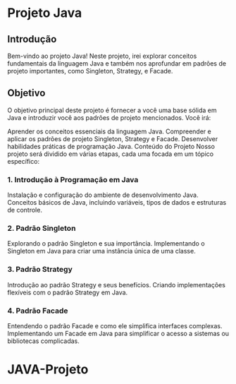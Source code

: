 # Projeto Java

## Introdução

Bem-vindo ao projeto Java! Neste projeto, irei explorar conceitos fundamentais da linguagem Java e também nos aprofundar em padrões de projeto importantes, como Singleton, Strategy, e Facade.

## Objetivo

O objetivo principal deste projeto é fornecer a você uma base sólida em Java e introduzir você aos padrões de projeto mencionados. Você irá:

Aprender os conceitos essenciais da linguagem Java.
Compreender e aplicar os padrões de projeto Singleton, Strategy e Facade.
Desenvolver habilidades práticas de programação Java.
Conteúdo do Projeto
Nosso projeto será dividido em várias etapas, cada uma focada em um tópico específico:

### 1. Introdução à Programação em Java

Instalação e configuração do ambiente de desenvolvimento Java.
Conceitos básicos de Java, incluindo variáveis, tipos de dados e estruturas de controle.

### 2. Padrão Singleton

Explorando o padrão Singleton e sua importância.
Implementando o Singleton em Java para criar uma instância única de uma classe.

### 3. Padrão Strategy

Introdução ao padrão Strategy e seus benefícios.
Criando implementações flexíveis com o padrão Strategy em Java.

### 4. Padrão Facade

Entendendo o padrão Facade e como ele simplifica interfaces complexas.
Implementando um Facade em Java para simplificar o acesso a sistemas ou bibliotecas complicadas.
# JAVA-Projeto
